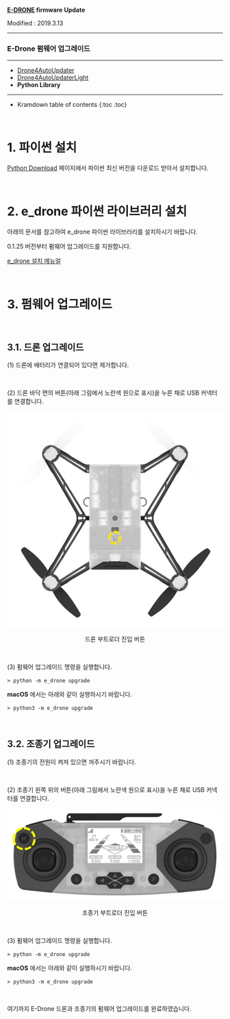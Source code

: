 **[E-DRONE](/documents/kr/products/e_drone/) firmware Update**

Modified : 2019.3.13

---

<h3>E-Drone 펌웨어 업그레이드</h3>

---

- [Drone4AutoUpdater](../drone4autoupdater/)
- [Drone4AutoUpdaterLight](../drone4autoupdaterlight/)
- **Python Library**

---

* Kramdown table of contents
{:toc .toc}

<br>

# 1. 파이썬 설치

[Python Download](https://www.python.org/downloads/) 페이지에서 파이썬 최신 버전을 다운로드 받아서 설치합니다.

<br>



# 2. e_drone 파이썬 라이브러리 설치

아래의 문서를 참고하여 e_drone 파이썬 라이브러리를 설치하시기 바랍니다.

0.1.25 버전부터 펌웨어 업그레이드를 지원합니다.

<a href="/documents/kr/products/e_drone/library/python/e_drone/01_intro/">e_drone 설치 메뉴얼</a>

<br>



# 3. 펌웨어 업그레이드

<br>



## 3.1. 드론 업그레이드

(1) 드론에 배터리가 연결되어 있다면 제거합니다.

<br>

(2) 드론 바닥 면의 버튼(아래 그림에서 노란색 원으로 표시)을 누른 채로 USB 커넥터를 연결합니다.

<div align="center">
    <img src="./images/1_e_drone_drone_bottom_bootloader_button.jpg" alt="drone bottom">
    <p>드론 부트로더 진입 버튼</p>
</div>
<br>

(3) 펌웨어 업그레이드 명령을 실행합니다.

```
> python -m e_drone upgrade
```

**macOS** 에서는 아래와 같이 실행하시기 바랍니다.

```
> python3 -m e_drone upgrade
```

<br>



## 3.2. 조종기 업그레이드

(1) 조종기의 전원이 켜져 있으면 꺼주시기 바랍니다.

<br>

(2) 조종기 왼쪽 위의 버튼(아래 그림에서 노란색 원으로 표시)을 누른 채로 USB 커넥터를 연결합니다.

<div align="center">
    <img src="./images/2_e_drone_controller_front_bootloader_button.jpg" alt="controller top">
    <p>조종기 부트로더 진입 버튼</p>
</div>
<br>

(3) 펌웨어 업그레이드 명령을 실행합니다.

```
> python -m e_drone upgrade
```

**macOS** 에서는 아래와 같이 실행하시기 바랍니다.

```
> python3 -m e_drone upgrade
```



<br>


여기까지 E-Drone 드론과 조종기의 펌웨어 업그레이드를 완료하였습니다.

